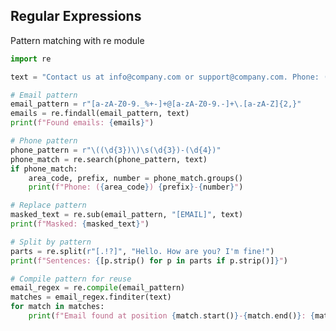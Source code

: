<!-- METADATA
{
  "title": "Python Regular Expressions",
  "tags": [
    "python",
    "io",
    "regex"
  ],
  "language": "python"
}
-->

## Regular Expressions
Pattern matching with re module
```python
import re

text = "Contact us at info@company.com or support@company.com. Phone: (555) 123-4567"

# Email pattern
email_pattern = r"[a-zA-Z0-9._%+-]+@[a-zA-Z0-9.-]+\.[a-zA-Z]{2,}"
emails = re.findall(email_pattern, text)
print(f"Found emails: {emails}")

# Phone pattern
phone_pattern = r"\((\d{3})\)\s(\d{3})-(\d{4})"
phone_match = re.search(phone_pattern, text)
if phone_match:
    area_code, prefix, number = phone_match.groups()
    print(f"Phone: ({area_code}) {prefix}-{number}")

# Replace pattern
masked_text = re.sub(email_pattern, "[EMAIL]", text)
print(f"Masked: {masked_text}")

# Split by pattern
parts = re.split(r"[.!?]", "Hello. How are you? I'm fine!")
print(f"Sentences: {[p.strip() for p in parts if p.strip()]}")

# Compile pattern for reuse
email_regex = re.compile(email_pattern)
matches = email_regex.finditer(text)
for match in matches:
    print(f"Email found at position {match.start()}-{match.end()}: {match.group()}")
```